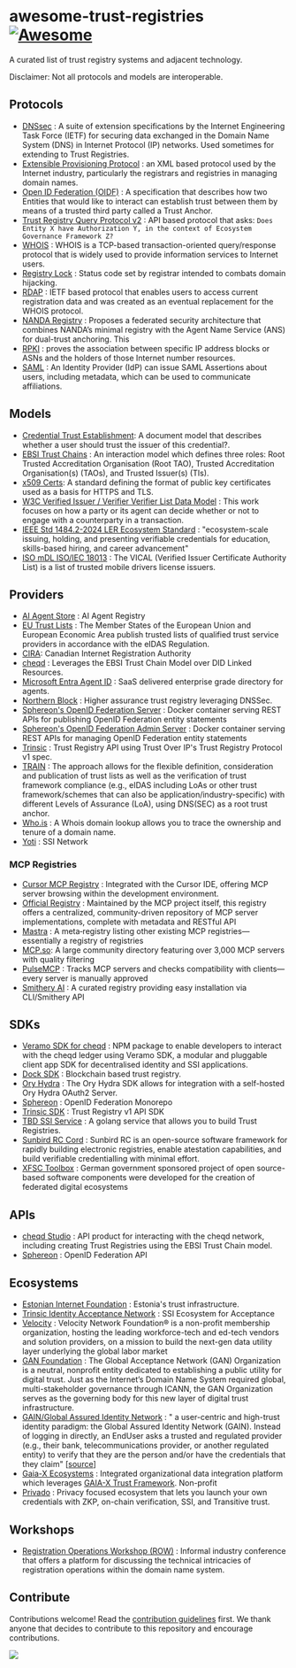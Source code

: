 # awesome-trust-registries [![Awesome](https://awesome.re/badge.svg)](https://awesome.re)

A curated list of trust registry systems and adjacent technology.

Disclaimer: Not all protocols and models are interoperable. 

## Protocols

- [DNSsec](https://en.wikipedia.org/wiki/Domain_Name_System_Security_Extensions) : A suite of extension specifications by the Internet Engineering Task Force (IETF) for securing data exchanged in the Domain Name System (DNS) in Internet Protocol (IP) networks. Used sometimes for extending to Trust Registries.
- [Extensible Provisioning Protocol](https://icannwiki.org/Extensible_Provisioning_Protocol) : an XML based protocol used by the Internet industry, particularly the registrars and registries in managing domain names.
- [Open ID Federation \(OIDF\)](https://openid.net/specs/openid-federation-1_0.html) : A specification that describes how two Entities that would like to interact can establish trust between them by means of a trusted third party called a Trust Anchor.
- [Trust Registry Query Protocol v2](https://github.com/trustoverip/tswg-trust-registry-protocol) : API based protocol that asks: `Does Entity X have Authorization Y, in the context of Ecosystem Governance Framework Z?`
- [WHOIS](https://www.rfc-editor.org/rfc/rfc3912) :  WHOIS is a TCP-based transaction-oriented query/response protocol that is widely used to provide information services to Internet users.
- [Registry Lock](https://en.wikipedia.org/wiki/Registrar-Lock) : Status code set by registrar intended to combats domain hijacking.
- [RDAP](https://www.icann.org/rdap) : IETF based protocol that enables users to access current registration data and was created as an eventual replacement for the WHOIS protocol.
- [NANDA Registry](https://github.com/aidecentralized/nandapapers/blob/main/v0.3%20Beyond%20DNS%20-%20Unlocking%20the%20%20Internet%20of%20AI%20Agents%20via%20the%20NANDA%20Quilt%20of%20Registries%20and%20Verified%20AgentFacts.pdf) : Proposes a federated security architecture that combines NANDA’s minimal registry with the Agent Name Service (ANS) for dual-trust anchoring. This 
- [RPKI](https://en.wikipedia.org/wiki/Resource_Public_Key_Infrastructure) : proves the association between specific IP address blocks or ASNs and the holders of those Internet number resources. 
- [SAML](https://docs.oasis-open.org/security/saml/Post2.0/sstc-saml-tech-overview-2.0.html) : An Identity Provider (IdP) can issue SAML Assertions about users, including metadata, which can be used to communicate affiliations.

## Models

- [Credential Trust Establishment](https://identity.foundation/credential-trust-establishment/): A document model that describes whether a user should trust the issuer of this credential?. 
- [EBSI Trust Chains](https://hub.ebsi.eu/get-started/design/trust-chain) : An interaction model which defines three roles: Root Trusted Accreditation Organisation (Root TAO), Trusted Accreditation Organisation(s) (TAOs), and Trusted Issuer(s) (TIs).
- [x509 Certs](https://en.wikipedia.org/wiki/X.509): A standard defining the format of public key certificates used as a basis for HTTPS and TLS. 
- [W3C Verified Issuer / Verifier Verifier List Data Model](https://w3c-ccg.github.io/verifiable-issuers-verifiers/) : This work focuses on how a party or its agent can decide whether or not to engage with a counterparty in a transaction.
- [IEEE Std 1484.2-2024 LER Ecosystem Standard](https://sagroups.ieee.org/1484-2/) : "ecosystem-scale issuing, holding, and presenting verifiable credentials for education, skills-based hiring, and career advancement"
- [ISO mDL ISO/IEC 18013](https://www.iso.org/standard/69084.html) : The VICAL (Verified Issuer Certificate Authority List) is a list of trusted mobile drivers license issuers.

## Providers

- [AI Agent Store](https://aiagentstore.ai/reg) : AI Agent Registry
- [EU Trust Lists](https://eidas.ec.europa.eu/efda/tl-browser/#/screen/home) : The Member States of the European Union and European Economic Area publish trusted lists of qualified trust service providers in accordance with the eIDAS Regulation.
- [CIRA](https://dtlab-labcn.org/en/trust-registry-canadian-internet-registry-authority-cira/): Canadian Internet Registration Authority
- [cheqd](https://docs.cheqd.io/product/studio/trust-registries) : Leverages the EBSI Trust Chain Model over DID Linked Resources.
- [Microsoft Entra Agent ID](https://techcommunity.microsoft.com/blog/microsoft-entra-blog/announcing-microsoft-entra-agent-id-secure-and-manage-your-ai-agents/3827392) : SaaS delivered enterprise grade directory for agents.
- [Northern Block](https://northernblock.io/tag/trust-registry/) : Higher assurance trust registry leveraging DNSSec.
- [Sphereon's OpenID Federation Server](https://hub.docker.com/r/sphereon/openid-federation-server/) : Docker container serving REST APIs for publishing OpenID Federation entity statements
- [Sphereon's OpenID Federation Admin Server](https://hub.docker.com/r/sphereon/openid-federation-admin-server/) : Docker container serving REST APIs for managing OpenID Federation entity statements
- [Trinsic](https://docs.trinsic.id/reference/services/trust-registry-service/) : Trust Registry API using Trust Over IP's Trust Registry Protocol v1 spec.
- [TRAIN](https://train.trust-scheme.de/info/) : The approach allows for the flexible definition, consideration and publication of trust lists as well as the verification of trust framework compliance (e.g., eIDAS including LoAs or other trust framework/schemes that can also be application/industry-specific) with different Levels of Assurance (LoA), using DNS(SEC) as a root trust anchor. 
- [Who.is](https://www.whois.com/whois/whois.net) : A Whois domain lookup allows you to trace the ownership and tenure of a domain name.
- [Yoti](https://www.yoti.com/) : SSI Network

### MCP Registries

- [Cursor MCP Registry](cursor.directory/mcp) : Integrated with the Cursor IDE, offering MCP server browsing within the development environment.
- [Official Registry](https://github.com/modelcontextprotocol/registry) : Maintained by the MCP project itself, this registry offers a centralized, community-driven repository of MCP server implementations, complete with metadata and RESTful API
- [Mastra](https://mastra.ai/mcp-registry-registry) : A meta‑registry listing other existing MCP registries—essentially a registry of registries 
- [MCP.so](mcp.so): A large community directory featuring over 3,000 MCP servers with quality filtering
- [PulseMCP](pulsemcp.com) : Tracks MCP servers and checks compatibility with clients—every server is manually approved 
- [Smithery AI](https://smithery.ai/) : A curated registry providing easy installation via CLI/Smithery API 

## SDKs 

- [Veramo SDK for cheqd](https://github.com/cheqd/did-provider-cheqd) : NPM package to enable developers to interact with the cheqd ledger using Veramo SDK, a modular and pluggable client app SDK for decentralised identity and SSI applications.
- [Dock SDK](https://docs.dock.io/open-source-community/blockchain-sdk/trust-registry/sdk) : Blockchain based trust registry.
- [Ory Hydra](https://www.ory.sh/docs/hydra/sdk/overview) : The Ory Hydra SDK allows for integration with a self-hosted Ory Hydra OAuth2 Server.
- [Sphereon](https://github.com/Sphereon-Opensource/OpenID-Federation) : OpenID Federation Monorepo
- [Trinsic SDK](https://github.com/trinsic-id/sdk) : Trust Registry v1 API SDK
- [TBD SSI Service](https://github.com/TBD54566975/ssi-service) : A golang service that allows you to build Trust Registries. 
- [Sunbird RC Cord](https://github.com/Sunbird-RC/sunbird-rc-core) : Sunbird RC is an open-source software framework for rapidly building electronic registries, enable atestation capabilities, and build verifiable credentialling with minimal effort.
- [XFSC Toolbox](https://www.gxfs.eu/set-of-services/) : German government sponsored project of open source-based software components were developed for the creation of federated digital ecosystems

## APIs

- [cheqd Studio](https://docs.cheqd.io/product/getting-started/studio) : API product for interacting with the cheqd network, including creating Trust Registries using the EBSI Trust Chain model.
- [Sphereon](https://app.swaggerhub.com/apis/SphereonInt/OpenIDFederationAPI/) : OpenID Federation API

## Ecosystems 

- [Estonian Internet Foundation](https://www.internet.ee/) : Estonia's trust infrastructure.
- [Trinsic Identity Acceptance Network](https://docs.trinsic.id/learn/concepts/ecosystems/) : SSI Ecosystem for Acceptance
- [Velocity](https://www.velocitynetwork.foundation/) : Velocity Network Foundation® is a non-profit membership organization, hosting the leading workforce-tech and ed-tech vendors and solution providers, on a mission to build the next-gen data utility layer underlying the global labor market
- [GAN Foundation](https://gan.foundation/) : The Global Acceptance Network (GAN) Organization is a neutral, nonprofit entity dedicated to establishing a public utility for digital trust. Just as the Internet’s Domain Name System required global, multi-stakeholder governance through ICANN, the GAN Organization serves as the governing body for this new layer of digital trust infrastructure.
- [GAIN/Global Assured Identity Network](https://openid.net/cg/gain-poc/) : " a user-centric and high-trust identity paradigm: the Global Assured Identity Network (GAIN). Instead of logging in directly, an EndUser asks a trusted and regulated provider (e.g., their bank, telecommunications provider, or another regulated entity) to verify that they are the person and/or have the credentials that they claim" [[source](https://gainforum.org/GAINWhitePaper.pdf)]
- [Gaia-X Ecosystems](https://gaia-x.eu/community/ecosystems/) : Integrated organizational data integration platform which leverages [GAIA-X Trust Framework](https://docs.gaia-x.eu/policy-rules-committee/trust-framework/22.10/). Non-profit
- [Privado](https://marketplace.privado.id/ecosystem) : Privacy focused ecosystem that lets you launch your own credentials with ZKP, on-chain verification, SSI, and Transitive trust. 

## Workshops

- [Registration Operations Workshop (ROW)](https://regiops.net/registration-operations-workshop-row) : Informal industry conference that offers a platform for discussing the technical intricacies of registration operations within the domain name system.
## Contribute

Contributions welcome! Read the [contribution guidelines](contributing.md) first. We thank anyone that decides to contribute to this repository and encourage contributions.

<a href="https://github.com/andorsk/awesome-tr/graphs/contributors">
  <img src="https://contrib.rocks/image?repo=andorsk/awesome-tr" />
</a>
